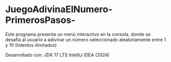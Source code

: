 # JuegoAdivinaElNumero-PrimerosPasos-
Este programa presenta un menú interactivo en la consola, donde se desafía al usuario a adivinar un número seleccionado aleatoriamente entre 1 y 10 (Intentos ilimitados)

Desarrollado con:
JDK 17 LTS
IntelliJ IDEA (2024)
